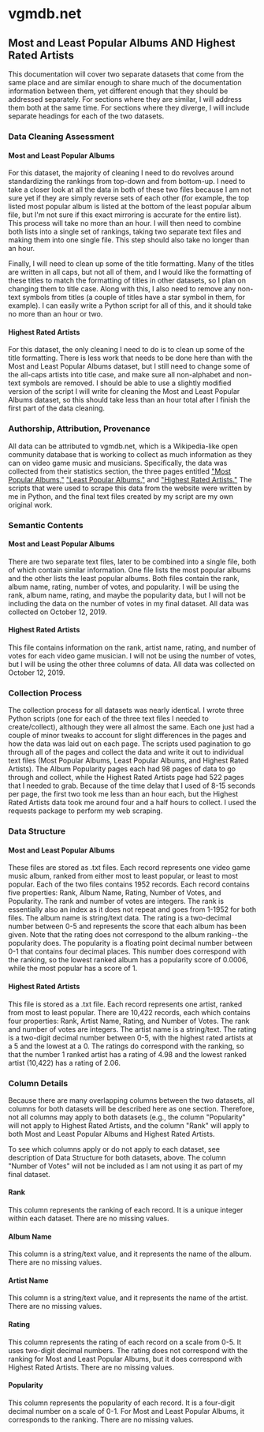 # vgmdb.net

##  Most and Least Popular Albums AND Highest Rated Artists

This documentation will cover two separate datasets that come from the same place and are similar 
enough to share much of the documentation information between them, yet different enough that they 
should be addressed separately. For sections where they are similar, I will address them both at 
the same time. For sections where they diverge, I will include separate headings for each of the 
two datasets. 


### Data Cleaning Assessment

#### Most and Least Popular Albums 
For this dataset, the majority of cleaning I need to do revolves around standardizing the rankings 
from top-down and from bottom-up. I need to take a closer look at all the data in both of these two 
files because I am not sure yet if they are simply reverse sets of each other (for example, the top 
listed most popular album is listed at the bottom of the least popular album file, but I'm not sure 
if this exact mirroring is accurate for the entire list). This process will take no more than an 
hour. I will then need to combine both lists into a single set of rankings, taking two separate 
text files and making them into one single file. This step should also take no longer than an hour. 

Finally, I will need to clean up some of the title formatting. Many of the titles are written in all 
caps, but not all of them, and I would like the formatting of these titles to match the formatting of 
titles in other datasets, so I plan on changing them to title case. Along with this, I also need to 
remove any non-text symbols from titles (a couple of titles have a star symbol in them, for example). 
I can easily write a Python script for all of this, and it should take no more than an hour or two. 

#### Highest Rated Artists 
For this dataset, the only cleaning I need to do is to clean up some of the title formatting. There 
is less work that needs to be done here than with the Most and Least Popular Albums dataset, but I 
still need to change some of the all-caps artists into title case, and make sure all non-alphabet 
and non-text symbols are removed. I should be able to use a slightly modified version of the script 
I will write for cleaning the Most and Least Popular Albums dataset, so this should take less than 
an hour total after I finish the first part of the data cleaning. 


### Authorship, Attribution, Provenance
All data can be attributed to vgmdb.net, which is a Wikipedia-like open community database that is 
working to collect as much information as they can on video game music and musicians. Specifically, 
the data was collected from their statistics section, the three pages entitled 
["Most Popular Albums,"](https://vgmdb.net/db/statistics.php?do=top_rated)
["Least Popular Albums,"](https://vgmdb.net/db/statistics.php?do=bottom_rated) and 
["Highest Rated Artists."](https://vgmdb.net/db/statistics.php?do=top_rated_artists) The scripts that 
were used to scrape this data from the website were written by me in Python, and the final text files 
created by my script are my own original work. 


### Semantic Contents

#### Most and Least Popular Albums
There are two separate text files, later to be combined into a single file, both of which contain 
similar information. One file lists the most popular albums and the other lists the least popular 
albums. Both files contain the rank, album name, rating, number of votes, and popularity. I will be 
using the rank, album name, rating, and maybe the popularity data, but I will not be including the 
data on the number of votes in my final dataset. All data was collected on October 12, 2019. 

#### Highest Rated Artists
This file contains information on the rank, artist name, rating, and number of votes for each video 
game musician. I will not be using the number of votes, but I will be using the other three columns 
of data. All data was collected on October 12, 2019. 


### Collection Process
The collection process for all datasets was nearly identical. I wrote three Python scripts (one for 
each of the three text files I needed to create/collect), although they were all almost the same. 
Each one just had a couple of minor tweaks to account for slight differences in the pages and how the 
data was laid out on each page. The scripts used pagination to go through all of the pages and collect 
the data and write it out to individual text files (Most Popular Albums, Least Popular Albums, and 
Highest Rated Artists). The Album Popularity pages each had 98 pages of data to go through and collect, 
while the Highest Rated Artists page had 522 pages that I needed to grab. Because of the time delay that 
I used of 8-15 seconds per page, the first two took me less than an hour each, but the Highest Rated 
Artists data took me around four and a half hours to collect. I used the requests package to perform my 
web scraping. 


### Data Structure

#### Most and Least Popular Albums 
These files are stored as .txt files. Each record represents one video game music album, ranked from 
either most to least popular, or least to most popular. Each of the two files contains 1952 records. 
Each record contains five properties: Rank, Album Name, Rating, Number of Votes, and Popularity. The 
rank and number of votes are integers. The rank is essentially also an index as it does not repeat and 
goes from 1-1952 for both files. The album name is string/text data. The rating is a two-decimal number 
between 0-5 and represents the score that each album has been given. Note that the rating does not 
correspond to the album ranking--the popularity does. The popularity is a floating point decimal number 
between 0-1 that contains four decimal places. This number does correspond with the ranking, so the 
lowest ranked album has a popularity score of 0.0006, while the most popular has a score of 1. 

#### Highest Rated Artists
This file is stored as a .txt file. Each record represents one artist, ranked from most to least popular. 
There are 10,422 records, each which contains four properties: Rank, Artist Name, Rating, and Number 
of Votes. The rank and number of votes are integers. The artist name is a string/text. The rating is a 
two-digit decimal number between 0-5, with the highest rated artists at a 5 and the lowest at a 0. The 
ratings do correspond with the ranking, so that the number 1 ranked artist has a rating of 4.98 and the 
lowest ranked artist (10,422) has a rating of 2.06. 


### Column Details
Because there are many overlapping columns between the two datasets, all columns for both datasets will 
be described here as one section. Therefore, not all columns may apply to both datasets (e.g., the column 
"Popularity" will not apply to Highest Rated Artists, and the column "Rank" will apply to both Most and 
Least Popular Albums and Highest Rated Artists. 

To see which columns apply or do not apply to each dataset, see description of Data Structure for both 
datasets, above. The column "Number of Votes" will not be included as I am not using it as part of my 
final dataset. 

#### Rank
This column represents the ranking of each record. It is a unique integer within each dataset. There are 
no missing values. 

#### Album Name
This column is a string/text value, and it represents the name of the album. There are no missing values. 

#### Artist Name
This column is a string/text value, and it represents the name of the artist. There are no missing values. 

#### Rating
This column represents the rating of each record on a scale from 0-5. It uses two-digit decimal numbers. 
The rating does not correspond with the ranking for Most and Least Popular Albums, but it does 
correspond with Highest Rated Artists. There are no missing values. 

#### Popularity
This column represents the popularity of each record. It is a four-digit decimal number on a scale of 
0-1. For Most and Least Popular Albums, it corresponds to the ranking. There are no missing values. 
